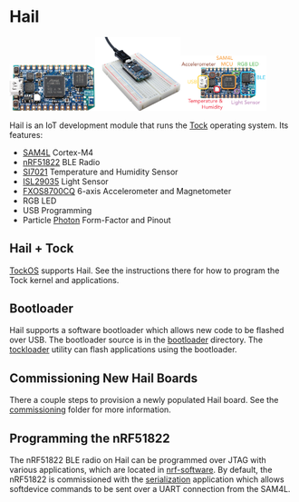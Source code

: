 Hail
====

<img src="media/hail_reva_noheaders_1000x536.jpg" width="30%"><img src="media/hail_breadboard_1000x859.jpg" width="30%"><img src="media/hail_reva_noheaders_labeled.png" width="30%">

Hail is an IoT development module that runs the
[Tock](https://github.com/helena-project/tock) operating system.
Its features:

- [SAM4L](http://www.atmel.com/products/microcontrollers/arm/sam4l.aspx) Cortex-M4
- [nRF51822](https://www.nordicsemi.com/eng/Products/Bluetooth-low-energy/nRF51822) BLE Radio
- [SI7021](https://www.silabs.com/products/sensors/humidity-sensors/Pages/si7013-20-21.aspx) Temperature and Humidity Sensor
- [ISL29035](https://www.intersil.com/en/products/optoelectronics/ambient-light-sensors/light-to-digital-sensors/ISL29035.html) Light Sensor
- [FXOS8700CQ](http://www.nxp.com/products/sensors/6-axis-sensors/digital-sensor-3d-accelerometer-2g-4g-8g-plus-3d-magnetometer:FXOS8700CQ) 6-axis Accelerometer and Magnetometer
- RGB LED
- USB Programming
- Particle [Photon](https://www.particle.io/products/hardware/photon-wifi-dev-kit) Form-Factor and Pinout


Hail + Tock
-----------

[TockOS](https://github.com/helena-project/tock/tree/master/boards/hail)
supports Hail. See the instructions there for how to program the Tock kernel
and applications.

Bootloader
----------

Hail supports a software bootloader which allows new code to be flashed
over USB. The bootloader source is in the [bootloader](bootloader) directory.
The [tockloader](https://github.com/helena-project/tockloader) utility
can flash applications using the bootloader.

Commissioning New Hail Boards
-----------------------------

There a couple steps to provision a newly populated Hail board.
See the [commissioning](commissioning) folder for more information.

Programming the nRF51822
------------------------

The nRF51822 BLE radio on Hail can be programmed over JTAG with various
applications, which are located in [nrf-software](nrf-software). By default,
the nRF51822 is commissioned with the
[serialization](https://github.com/helena-project/tock-nrf-serialization)
application which allows softdevice commands to be sent over a UART connection
from the SAM4L.
